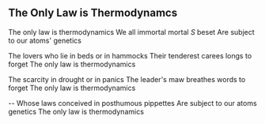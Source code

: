 ## The Only Law is Thermodynamcs

The only law is thermodynamics
We all immortal mortal _S_ beset
Are subject to our atoms' genetics

The lovers who lie in beds or in hammocks
Their tenderest carees longs to forget
The only law is thermodynamics

The scarcity in drought or in panics
The leader's maw breathes words to forget
The only law is thermodynamics

--
Whose laws conceived in posthumous pippettes
Are subject to our atoms genetics
The only law is thermodynamics
